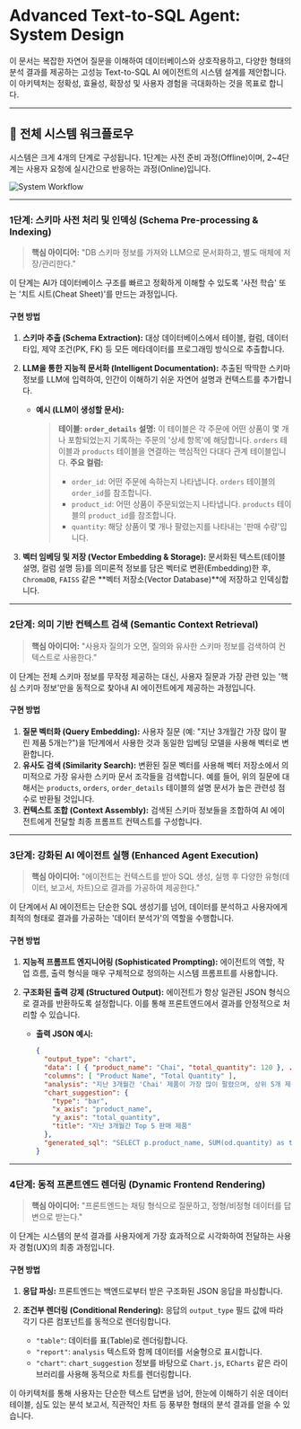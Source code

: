# Advanced Text-to-SQL Agent: System Design

이 문서는 복잡한 자연어 질문을 이해하여 데이터베이스와 상호작용하고, 다양한 형태의 분석 결과를 제공하는 고성능 Text-to-SQL AI 에이전트의 시스템 설계를 제안합니다. 이 아키텍처는 정확성, 효율성, 확장성 및 사용자 경험을 극대화하는 것을 목표로 합니다.

---

## 🚀 전체 시스템 워크플로우

시스템은 크게 4개의 단계로 구성됩니다. 1단계는 사전 준비 과정(Offline)이며, 2~4단계는 사용자 요청에 실시간으로 반응하는 과정(Online)입니다.

![System Workflow](https://i.imgur.com/example.png)  <!-- 이 부분은 나중에 실제 다이어그램 이미지 링크로 교체할 수 있습니다. -->

---

### 1단계: 스키마 사전 처리 및 인덱싱 (Schema Pre-processing & Indexing)

> **핵심 아이디어:** "DB 스키마 정보를 가져와 LLM으로 문서화하고, 별도 매체에 저장/관리한다."

이 단계는 AI가 데이터베이스 구조를 빠르고 정확하게 이해할 수 있도록 '사전 학습' 또는 '치트 시트(Cheat Sheet)'를 만드는 과정입니다.

#### 구현 방법

1.  **스키마 추출 (Schema Extraction):** 대상 데이터베이스에서 테이블, 컬럼, 데이터 타입, 제약 조건(PK, FK) 등 모든 메타데이터를 프로그래밍 방식으로 추출합니다.
2.  **LLM을 통한 지능적 문서화 (Intelligent Documentation):** 추출된 딱딱한 스키마 정보를 LLM에 입력하여, 인간이 이해하기 쉬운 자연어 설명과 컨텍스트를 추가합니다.

    *   **예시 (LLM이 생성할 문서):**
        > **테이블: `order_details`**
        > **설명:** 이 테이블은 각 주문에 어떤 상품이 몇 개나 포함되었는지 기록하는 주문의 '상세 항목'에 해당합니다. `orders` 테이블과 `products` 테이블을 연결하는 핵심적인 다대다 관계 테이블입니다.
        > **주요 컬럼:**
        > - `order_id`: 어떤 주문에 속하는지 나타냅니다. `orders` 테이블의 `order_id`를 참조합니다.
        > - `product_id`: 어떤 상품이 주문되었는지 나타냅니다. `products` 테이블의 `product_id`를 참조합니다.
        > - `quantity`: 해당 상품이 몇 개나 팔렸는지를 나타내는 '판매 수량'입니다.
3.  **벡터 임베딩 및 저장 (Vector Embedding & Storage):** 문서화된 텍스트(테이블 설명, 컬럼 설명 등)를 의미론적 정보를 담은 벡터로 변환(Embedding)한 후, `ChromaDB`, `FAISS` 같은 **벡터 저장소(Vector Database)**에 저장하고 인덱싱합니다.

---

### 2단계: 의미 기반 컨텍스트 검색 (Semantic Context Retrieval)

> **핵심 아이디어:** "사용자 질의가 오면, 질의와 유사한 스키마 정보를 검색하여 컨텍스트로 사용한다."

이 단계는 전체 스키마 정보를 무작정 제공하는 대신, 사용자 질문과 가장 관련 있는 '핵심 스키마 정보'만을 동적으로 찾아내 AI 에이전트에게 제공하는 과정입니다.

#### 구현 방법

1.  **질문 벡터화 (Query Embedding):** 사용자 질문 (예: "지난 3개월간 가장 많이 팔린 제품 5개는?")을 1단계에서 사용한 것과 동일한 임베딩 모델을 사용해 벡터로 변환합니다.
2.  **유사도 검색 (Similarity Search):** 변환된 질문 벡터를 사용해 벡터 저장소에서 의미적으로 가장 유사한 스키마 문서 조각들을 검색합니다. 예를 들어, 위의 질문에 대해서는 `products`, `orders`, `order_details` 테이블의 설명 문서가 높은 관련성 점수로 반환될 것입니다.
3.  **컨텍스트 조합 (Context Assembly):** 검색된 스키마 정보들을 조합하여 AI 에이전트에게 전달할 최종 프롬프트 컨텍스트를 구성합니다.

---

### 3단계: 강화된 AI 에이전트 실행 (Enhanced Agent Execution)

> **핵심 아이디어:** "에이전트는 컨텍스트를 받아 SQL 생성, 실행 후 다양한 유형(데이터, 보고서, 차트)으로 결과를 가공하여 제공한다."

이 단계에서 AI 에이전트는 단순한 SQL 생성기를 넘어, 데이터를 분석하고 사용자에게 최적의 형태로 결과를 가공하는 '데이터 분석가'의 역할을 수행합니다.

#### 구현 방법

1.  **지능적 프롬프트 엔지니어링 (Sophisticated Prompting):** 에이전트의 역할, 작업 흐름, 출력 형식을 매우 구체적으로 정의하는 시스템 프롬프트를 사용합니다.
2.  **구조화된 출력 강제 (Structured Output):** 에이전트가 항상 일관된 JSON 형식으로 결과를 반환하도록 설정합니다. 이를 통해 프론트엔드에서 결과를 안정적으로 처리할 수 있습니다.

    *   **출력 JSON 예시:**
        ```json
        {
          "output_type": "chart",
          "data": [ { "product_name": "Chai", "total_quantity": 120 }, ... ],
          "columns": [ "Product Name", "Total Quantity" ],
          "analysis": "지난 3개월간 'Chai' 제품이 가장 많이 팔렸으며, 상위 5개 제품이 전체 판매량의 45%를 차지하는 것으로 나타났습니다. 이는 특정 제품에 대한 고객 선호도가 높음을 시사합니다.",
          "chart_suggestion": {
            "type": "bar",
            "x_axis": "product_name",
            "y_axis": "total_quantity",
            "title": "지난 3개월간 Top 5 판매 제품"
          },
          "generated_sql": "SELECT p.product_name, SUM(od.quantity) as total_quantity FROM ..."
        }
        ```

---

### 4단계: 동적 프론트엔드 렌더링 (Dynamic Frontend Rendering)

> **핵심 아이디어:** "프론트엔드는 채팅 형식으로 질문하고, 정형/비정형 데이터를 답변으로 받는다."

이 단계는 시스템의 분석 결과를 사용자에게 가장 효과적으로 시각화하여 전달하는 사용자 경험(UX)의 최종 과정입니다.

#### 구현 방법

1.  **응답 파싱:** 프론트엔드는 백엔드로부터 받은 구조화된 JSON 응답을 파싱합니다.
2.  **조건부 렌더링 (Conditional Rendering):** 응답의 `output_type` 필드 값에 따라 각기 다른 컴포넌트를 동적으로 렌더링합니다.

    *   `"table"`: 데이터를 표(Table)로 렌더링합니다.
    *   `"report"`: `analysis` 텍스트와 함께 데이터를 서술형으로 표시합니다.
    *   `"chart"`: `chart_suggestion` 정보를 바탕으로 `Chart.js`, `ECharts` 같은 라이브러리를 사용해 동적으로 차트를 렌더링합니다.

이 아키텍처를 통해 사용자는 단순한 텍스트 답변을 넘어, 한눈에 이해하기 쉬운 데이터 테이블, 심도 있는 분석 보고서, 직관적인 차트 등 풍부한 형태의 분석 결과를 얻을 수 있습니다. 